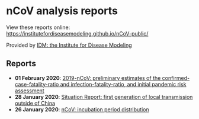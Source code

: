 # nCoV analysis reports

View these reports online: https://institutefordiseasemodeling.github.io/nCoV-public/

Provided by [IDM: the Institute for Disease Modeling](http://idmod.org/)

## Reports
- **01 February 2020**: [2019-nCoV: preliminary estimates of the confirmed-case-fatality-ratio and infection-fatality-ratio, and initial pandemic risk assessment](analyses/first_adjusted_mortality_estimates_and_risk_assessment/2019-nCoV-preliminary_age_and_time_adjusted_mortality_rates_and_pandemic_risk_assessment.html)
- **28 January 2020**: [Situation Report: first generation of local transmission outside of China](analyses/sitRep_local_transmission_outside_China/sitRep_local_transmission_outside_China.html)
- **26 January 2020**: [nCoV: incubation period distribution](analyses/individual_dynamics_estimates/nCoV_incubation_period.html)

